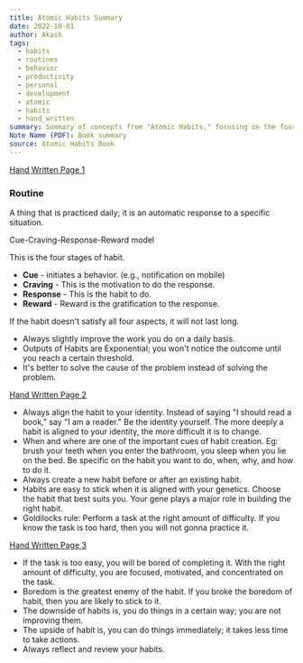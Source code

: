 ```yaml
---
title: Atomic Habits Summary
date: 2022-10-01
author: Akash
tags:
  - habits
  - routines
  - behavior
  - productivity
  - personal
  - development
  - atomic
  - habits
  - hand_written
summary: Summary of concepts from "Atomic Habits," focusing on the four stages of habit formation (Cue, Craving, Response, Reward), the importance of aligning habits with identity, the Goldilocks Rule, and the balance between habit and improvement.
Note Name (PDF): Book summary
source: Atomic Habits Book
---
```



[Hand Written Page 1](img55%201.jpg)
### Routine

A thing that is practiced daily; it is an automatic response to a specific situation.

Cue-Craving-Response-Reward model

This is the four stages of habit.

*   **Cue** - initiates a behavior. (e.g., notification on mobile)
*   **Craving** - This is the motivation to do the response.
*   **Response** - This is the habit to do.
*   **Reward** - Reward is the gratification to the response.

If the habit doesn't satisfy all four aspects, it will not last long.

*   Always slightly improve the work you do on a daily basis.
*   Outputs of Habits are Exponential; you won't notice the outcome until you reach a certain threshold.
*   It's better to solve the cause of the problem instead of solving the problem.

[Hand Written Page 2](img60.jpg)

*   Always align the habit to your identity. Instead of saying "I should read a book," say "I am a reader." Be the identity yourself. The more deeply a habit is aligned to your identity, the more difficult it is to change.
*   When and where are one of the important cues of habit creation. Eg: brush your teeth when you enter the bathroom, you sleep when you lie on the bed. Be specific on the habit you want to do, when, why, and how to do it.
*   Always create a new habit before or after an existing habit.
*   Habits are easy to stick when it is aligned with your genetics. Choose the habit that best suits you. Your gene plays a major role in building the right habit.
*   Goldilocks rule: Perform a task at the right amount of difficulty. If you know the task is too hard, then you will not gonna practice it.

[Hand Written Page 3](img65.jpg)

*   If the task is too easy, you will be bored of completing it. With the right amount of difficulty, you are focused, motivated, and concentrated on the task.
*   Boredom is the greatest enemy of the habit. If you broke the boredom of habit, then you are likely to stick to it.
*   The downside of habits is, you do things in a certain way; you are not improving them.
*   The upside of habit is, you can do things immediately; it takes less time to take actions.
*   Always reflect and review your habits.